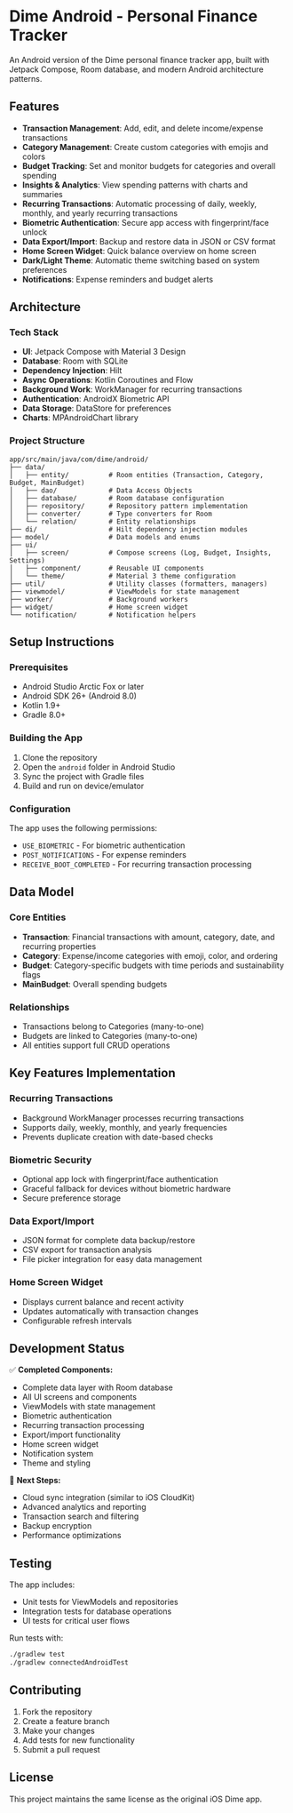 # Dime Android - Personal Finance Tracker

An Android version of the Dime personal finance tracker app, built with Jetpack Compose, Room database, and modern Android architecture patterns.

## Features

- **Transaction Management**: Add, edit, and delete income/expense transactions
- **Category Management**: Create custom categories with emojis and colors
- **Budget Tracking**: Set and monitor budgets for categories and overall spending
- **Insights & Analytics**: View spending patterns with charts and summaries
- **Recurring Transactions**: Automatic processing of daily, weekly, monthly, and yearly recurring transactions
- **Biometric Authentication**: Secure app access with fingerprint/face unlock
- **Data Export/Import**: Backup and restore data in JSON or CSV format
- **Home Screen Widget**: Quick balance overview on home screen
- **Dark/Light Theme**: Automatic theme switching based on system preferences
- **Notifications**: Expense reminders and budget alerts

## Architecture

### Tech Stack
- **UI**: Jetpack Compose with Material 3 Design
- **Database**: Room with SQLite
- **Dependency Injection**: Hilt
- **Async Operations**: Kotlin Coroutines and Flow
- **Background Work**: WorkManager for recurring transactions
- **Authentication**: AndroidX Biometric API
- **Data Storage**: DataStore for preferences
- **Charts**: MPAndroidChart library

### Project Structure
```
app/src/main/java/com/dime/android/
├── data/
│   ├── entity/          # Room entities (Transaction, Category, Budget, MainBudget)
│   ├── dao/             # Data Access Objects
│   ├── database/        # Room database configuration
│   ├── repository/      # Repository pattern implementation
│   ├── converter/       # Type converters for Room
│   └── relation/        # Entity relationships
├── di/                  # Hilt dependency injection modules
├── model/               # Data models and enums
├── ui/
│   ├── screen/          # Compose screens (Log, Budget, Insights, Settings)
│   ├── component/       # Reusable UI components
│   └── theme/           # Material 3 theme configuration
├── util/                # Utility classes (formatters, managers)
├── viewmodel/           # ViewModels for state management
├── worker/              # Background workers
├── widget/              # Home screen widget
└── notification/        # Notification helpers
```

## Setup Instructions

### Prerequisites
- Android Studio Arctic Fox or later
- Android SDK 26+ (Android 8.0)
- Kotlin 1.9+
- Gradle 8.0+

### Building the App
1. Clone the repository
2. Open the `android` folder in Android Studio
3. Sync the project with Gradle files
4. Build and run on device/emulator

### Configuration
The app uses the following permissions:
- `USE_BIOMETRIC` - For biometric authentication
- `POST_NOTIFICATIONS` - For expense reminders
- `RECEIVE_BOOT_COMPLETED` - For recurring transaction processing

## Data Model

### Core Entities
- **Transaction**: Financial transactions with amount, category, date, and recurring properties
- **Category**: Expense/income categories with emoji, color, and ordering
- **Budget**: Category-specific budgets with time periods and sustainability flags
- **MainBudget**: Overall spending budgets

### Relationships
- Transactions belong to Categories (many-to-one)
- Budgets are linked to Categories (many-to-one)
- All entities support full CRUD operations

## Key Features Implementation

### Recurring Transactions
- Background WorkManager processes recurring transactions
- Supports daily, weekly, monthly, and yearly frequencies
- Prevents duplicate creation with date-based checks

### Biometric Security
- Optional app lock with fingerprint/face authentication
- Graceful fallback for devices without biometric hardware
- Secure preference storage

### Data Export/Import
- JSON format for complete data backup/restore
- CSV export for transaction analysis
- File picker integration for easy data management

### Home Screen Widget
- Displays current balance and recent activity
- Updates automatically with transaction changes
- Configurable refresh intervals

## Development Status

✅ **Completed Components:**
- Complete data layer with Room database
- All UI screens and components
- ViewModels with state management
- Biometric authentication
- Recurring transaction processing
- Export/import functionality
- Home screen widget
- Notification system
- Theme and styling

🔄 **Next Steps:**
- Cloud sync integration (similar to iOS CloudKit)
- Advanced analytics and reporting
- Transaction search and filtering
- Backup encryption
- Performance optimizations

## Testing

The app includes:
- Unit tests for ViewModels and repositories
- Integration tests for database operations
- UI tests for critical user flows

Run tests with:
```bash
./gradlew test
./gradlew connectedAndroidTest
```

## Contributing

1. Fork the repository
2. Create a feature branch
3. Make your changes
4. Add tests for new functionality
5. Submit a pull request

## License

This project maintains the same license as the original iOS Dime app.
